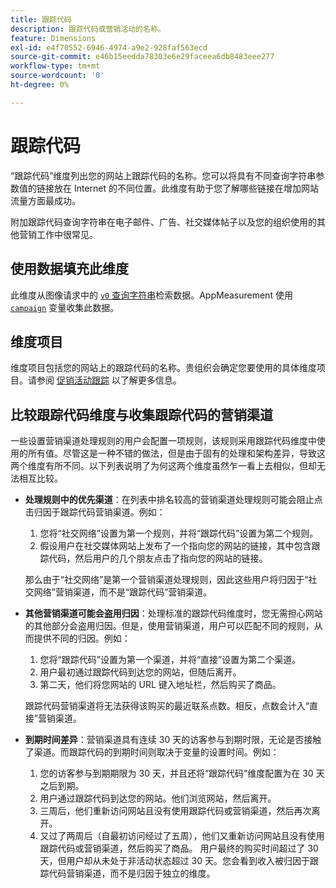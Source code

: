 ```yaml
---
title: 跟踪代码
description: 跟踪代码或营销活动的名称。
feature: Dimensions
exl-id: e4f70552-6946-4974-a9e2-928faf563ecd
source-git-commit: e46b15eedda78303e6e29faceea6db8483eee277
workflow-type: tm+mt
source-wordcount: '0'
ht-degree: 0%

---
```


# 跟踪代码

“跟踪代码”维度列出您的网站上跟踪代码的名称。您可以将具有不同查询字符串参数值的链接放在 Internet 的不同位置。此维度有助于您了解哪些链接在增加网站流量方面最成功。

附加跟踪代码查询字符串在电子邮件、广告、社交媒体帖子以及您的组织使用的其他营销工作中很常见。

## 使用数据填充此维度

此维度从图像请求中的 [`v0` 查询字符串](/help/implement/validate/query-parameters.md)检索数据。AppMeasurement 使用 [`campaign`](/help/implement/vars/page-vars/campaign.md) 变量收集此数据。

## 维度项目

维度项目包括您的网站上的跟踪代码的名称。贵组织会确定您要使用的具体维度项目。请参阅 [促销活动跟踪](/help/implement/use-cases/campaign-tracking.md) 以了解更多信息。

## 比较跟踪代码维度与收集跟踪代码的营销渠道

一些设置营销渠道处理规则的用户会配置一项规则，该规则采用跟踪代码维度中使用的所有值。尽管这是一种不错的做法，但是由于固有的处理和架构差异，导致这两个维度有所不同。以下列表说明了为何这两个维度虽然乍一看上去相似，但却无法相互比较。

* **处理规则中的优先渠道**：在列表中排名较高的营销渠道处理规则可能会阻止点击归因于跟踪代码营销渠道。例如：

   1. 您将“社交网络”设置为第一个规则，并将“跟踪代码”设置为第二个规则。
   2. 假设用户在社交媒体网站上发布了一个指向您的网站的链接，其中包含跟踪代码，然后用户的几个朋友点击了指向您的网站的链接。

   那么由于“社交网络”是第一个营销渠道处理规则，因此这些用户将归因于“社交网络”营销渠道，而不是“跟踪代码”营销渠道。
* **其他营销渠道可能会盗用归因**：处理标准的跟踪代码维度时，您无需担心网站的其他部分会盗用归因。但是，使用营销渠道，用户可以匹配不同的规则，从而提供不同的归因。例如：
   1. 您将“跟踪代码”设置为第一个渠道，并将“直接”设置为第二个渠道。
   2. 用户最初通过跟踪代码到达您的网站，但随后离开。
   3. 第二天，他们将您网站的 URL 键入地址栏，然后购买了商品。

   跟踪代码营销渠道将无法获得该购买的最近联系点数。相反，点数会计入“直接”营销渠道。
* **到期时间差异**：营销渠道具有连续 30 天的访客参与到期时限，无论是否接触了渠道。而跟踪代码的到期时间则取决于变量的设置时间。例如：
   1. 您的访客参与到期期限为 30 天，并且还将“跟踪代码”维度配置为在 30 天之后到期。
   2. 用户通过跟踪代码到达您的网站。他们浏览网站，然后离开。
   3. 三周后，他们重新访问网站且没有使用跟踪代码或营销渠道，然后再次离开。
   4. 又过了两周后（自最初访问经过了五周），他们又重新访问网站且没有使用跟踪代码或营销渠道，然后购买了商品。
   用户最终的购买时间超过了 30 天，但用户却从未处于非活动状态超过 30 天。您会看到收入被归因于跟踪代码营销渠道，而不是归因于独立的维度。
